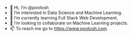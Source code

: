 - 👋 Hi, I’m @pootosh
- 👀 I’m interested in Data Science and Machine Learning.
- 🌱 I’m currently learning Full Stack Web Development.
- 💞️ I’m looking to collaborate on Machine Learning projects.
- 📫 To reach me go to https://www.pootosh.com.
